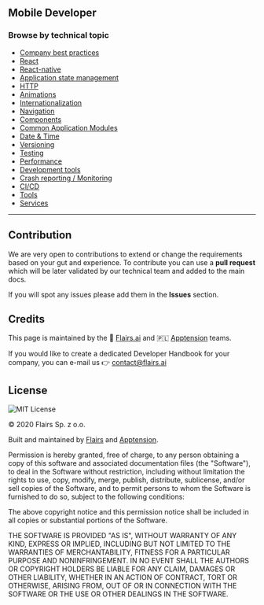 Mobile Developer
----------------

### Browse by technical topic

*   [Company best practices](/Technical%20Stack/Mobile%20Developer/Company%20best%20practices.md)
*   [React](/Technical%20Stack/Mobile%20Developer/React.md)
*   [React-native](/Technical%20Stack/Mobile%20Developer/React-native.md)
*   [Application state management](/Technical%20Stack/Mobile%20Developer/Application%20state%20management.md)
*   [HTTP](/Technical%20Stack/Mobile%20Developer/HTTP.md)
*   [Animations](/Technical%20Stack/Mobile%20Developer/Animations.md)
*   [Internationalization](/Technical%20Stack/Mobile%20Developer/Internationalization.md)
*   [Navigation](/Technical%20Stack/Mobile%20Developer/Navigation.md)
*   [Components](/Technical%20Stack/Mobile%20Developer/Components.md)
*   [Common Application Modules](/Technical%20Stack/Mobile%20Developer/Common%20Application%20Modules.md)
*   [Date & Time](/Technical%20Stack/Mobile%20Developer/Date%20&%20Time.md)
*   [Versioning](/Technical%20Stack/Mobile%20Developer/Versioning.md)
*   [Testing](/Technical%20Stack/Mobile%20Developer/Testing.md)
*   [Performance](/Technical%20Stack/Mobile%20Developer/Performance.md)
*   [Development tools](/Technical%20Stack/Mobile%20Developer/Development%20tools.md)
*   [Crash reporting / Monitoring](/Technical%20Stack/Mobile%20Developer/Crash%20reporting%20/%20Monitoring.md)
*   [CI/CD](/Technical%20Stack/Mobile%20Developer/CI/CD.md)
*   [Tools](/Technical%20Stack/Mobile%20Developer/Tools.md)
*   [Services](/Technical%20Stack/Mobile%20Developer/Services.md)

* * *

Contribution
------------

We are very open to contributions to extend or change the requirements based on your gut and experience. To contribute you can use a **pull request** which will be later validated by our technical team and added to the main docs.

If you will spot any issues please add them in the **Issues** section.

Credits
-------

This page is maintained by the 🔹 [Flairs.ai](http://Flairs.ai) and 🇵🇱 [Apptension](https://apptension.com) teams.

If you would like to create a dedicated Developer Handbook for your company, you can e-mail us 👉 [contact@flairs.ai](mailto:contact@flairs.ai)

License
-------

![MIT License](https://img.shields.io/badge/License-MIT-blue.svg)

© 2020 Flairs Sp. z o.o.

Built and maintained by [Flairs](https://www.flairs.ai) and [Apptension](https://apptension.com).

Permission is hereby granted, free of charge, to any person obtaining a copy of this software and associated documentation files (the "Software"), to deal in the Software without restriction, including without limitation the rights to use, copy, modify, merge, publish, distribute, sublicense, and/or sell copies of the Software, and to permit persons to whom the Software is furnished to do so, subject to the following conditions:

The above copyright notice and this permission notice shall be included in all copies or substantial portions of the Software.

THE SOFTWARE IS PROVIDED "AS IS", WITHOUT WARRANTY OF ANY KIND, EXPRESS OR IMPLIED, INCLUDING BUT NOT LIMITED TO THE WARRANTIES OF MERCHANTABILITY, FITNESS FOR A PARTICULAR PURPOSE AND NONINFRINGEMENT. IN NO EVENT SHALL THE AUTHORS OR COPYRIGHT HOLDERS BE LIABLE FOR ANY CLAIM, DAMAGES OR OTHER LIABILITY, WHETHER IN AN ACTION OF CONTRACT, TORT OR OTHERWISE, ARISING FROM, OUT OF OR IN CONNECTION WITH THE SOFTWARE OR THE USE OR OTHER DEALINGS IN THE SOFTWARE.